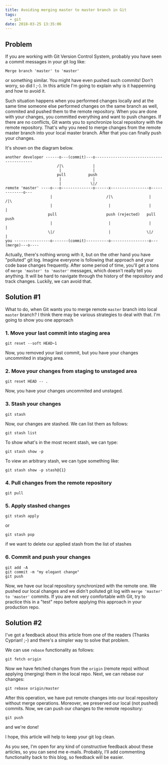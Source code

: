 ```yaml
---
title: Avoiding merging master to master branch in Git
tags:
  - git
date: 2018-03-25 13:35:06
---
```



Problem
-------

If you are working with Git Version Control System, probably you have seen a commit messages in your git log like:

```
Merge branch 'master' to 'master'
```

or something similar. You might have even pushed such commits! Don't worry, so did I ;-).
In this article I'm going to explain why is it happenning and how to avoid it.

Such situation happens when you performed changes locally and at the same time someone else performed changes on the same branch as well, commited and pushed them to the remote repository. When you are done with your changes, you committed everything and want to push changes. If there are no conflicts, Git wants you to synchronize local repository with the remote repository. That's why you need to merge changes from the remote master branch into your local master branch. After that you can finally push your changes.

It's shown on the diagram below.

```
another developer ------o---(commit)---o------------------------------------------
                       /|\             |
                        |              |
                       pull          push
                        |              |
                        |             \|/
remote 'master' ----o---o--------------o------x-----------------o-------------o---
                    |                        /|\                |            /|\
                    |                         |                 |             |
                   pull                      push (rejected)   pull          push
                    |                         |                 |             |
                   \|/                        |                \|/            |
you ----------------o-------(commit)----------o-----------------o---(merge)---o----
```

Actually, there's nothing wrong with it, but on the other hand you have "polluted" git log. Imagine everyone is following that approach and your code base changes frequently. After some period of time, you'll get a tons of `merge 'master' to 'master'` messages, which doesn't really tell you anything. It will be hard to navigate through the history of the repository and track changes. Luckily, we can avoid that.

Solution #1
-----------

What to do, when Git wants you to merge remote `master` branch into local `master` branch?
I think there may be various strategies to deal with that. I'm going to show you one approach

### 1. Move your last commit into staging area

```
git reset --soft HEAD~1
```

Now, you removed your last commit, but you have your changes uncommited in staging area.

### 2. Move your changes from staging to unstaged area

```
git reset HEAD -- .
```

Now, you have your changes uncommited and unstaged.

### 3. Stash your changes

```
git stash
```

Now, our changes are stashed. We can list them as follows:

```
git stash list
```

To show what's in the most recent stash, we can type:

```
git stash show -p
```

To view an arbitrary stash, we can type something like:

```
git stash show -p stash@{1}
```

### 4. Pull changes from the remote repository

```
git pull
```

### 5. Apply stashed changes

```
git stash apply
```

or

```
git stash pop
```

if we want to delete our applied stash from the list of stashes

### 6. Commit and push your changes

```
git add -A
git commit -m "my elegant change"
git push
```

Now, we have our local repository synchronized with the remote one. We pushed our local changes and we didn't polluted git log with `merge 'master' to 'master'` commits. If you are not very comfortable with Git, try to practice this in a "test" repo before applying this approach in your production repo.

Solution #2
-----------

I've got a feedback about this article from one of the readers (Thanks Cyprian! ;-) and there's a simpler way to solve that problem.

We can use `rebase` functionality as follows:

```
git fetch origin
```

Now we have fetched changes from the `origin` (remote repo) without applying (merging) them in the local repo.
Next, we can rebase our changes:

```
git rebase origin/master
```

After this operation, we have put remote changes into our local repository without merge operations. Moreover, we preserved our local (not pushed) commits.
Now, we can push our changes to the remote repository:

```
git push
```

and we're done!

I hope, this article will help to keep your git log clean.

As you see, I'm open for any kind of constructive feedback about these articles, so you can send me e-mails. Probably, I'll add commenting functionality back to this blog, so feedback will be easier.
